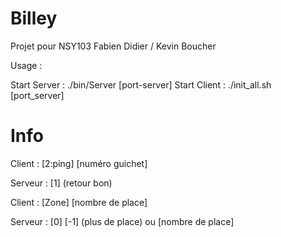 # Billey

Projet pour NSY103 
Fabien Didier / Kevin Boucher

Usage : 

Start Server : ./bin/Server [port-server]
Start Client : ./init_all.sh [port_server]

Info
======================================

Client  : [2:ping] [numéro guichet]

Serveur : [1] (retour bon) 

Client  : [Zone] [nombre de place]

Serveur : [0] [-1] (plus de place)
	   ou [nombre de place]
